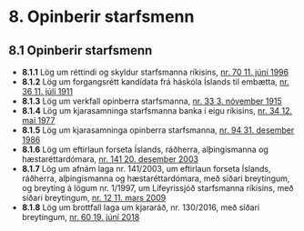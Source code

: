 # 8. Opinberir starfsmenn

## 8.1 Opinberir starfsmenn

* __8.1.1__ Lög um réttindi og skyldur starfsmanna ríkisins, [nr. 70 11. júní 1996](1996070.md)
* __8.1.2__ Lög um forgangsrétt kandídata frá háskóla Íslands til embætta, [nr. 36 11. júlí 1911](1911036.md)
* __8.1.3__ Lög um verkfall opinberra starfsmanna, [nr. 33 3. nóvember 1915](1915033.md)
* __8.1.4__ Lög um kjarasamninga starfsmanna banka í eigu ríkisins, [nr. 34 12. maí 1977](1977034.md)
* __8.1.5__ Lög um kjarasamninga opinberra starfsmanna, [nr. 94 31. desember 1986](1986094.md)
* __8.1.6__ Lög um eftirlaun forseta Íslands, ráðherra, alþingismanna og hæstaréttardómara, [nr. 141 20. desember 2003](2003141.md)
* __8.1.7__ Lög um afnám laga nr. 141/2003, um eftirlaun forseta Íslands, ráðherra, alþingismanna og hæstaréttardómara, með síðari breytingum, og breyting á lögum nr. 1/1997, um Lífeyrissjóð starfsmanna ríkisins, með síðari breytingum, [nr. 12 11. mars 2009](2009012.md)
* __8.1.8__ Lög um brottfall laga um kjararáð, nr. 130/2016, með síðari breytingum, [nr. 60 19. júní 2018](2018060.md)

